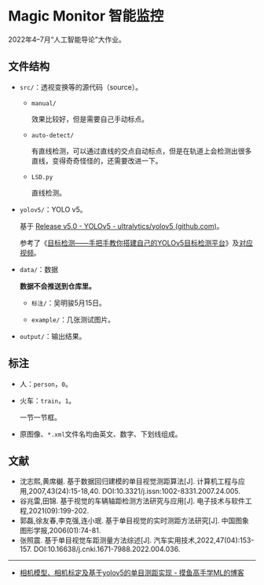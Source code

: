 # Magic Monitor 智能监控

2022年4–7月“人工智能导论”大作业。

## 文件结构

- `src/`：透视变换等的源代码（source）。

  - `manual/`

    效果比较好，但是需要自己手动标点。

  - `auto-detect/`

    有直线检测，可以通过直线的交点自动标点，但是在轨道上会检测出很多直线，变得奇奇怪怪的，还需要改进一下。
    
  - `LSD.py`

    直线检测。

- `yolov5/`：YOLO v5。

  基于 [Release v5.0 - YOLOv5 - ultralytics/yolov5 (github.com)](https://github.com/ultralytics/yolov5/releases/tag/v5.0)。

  参考了《[目标检测——手把手教你搭建自己的YOLOv5目标检测平台](https://blog.csdn.net/didiaopao/category_11321656.html)》及[对应视频](https://www.bilibili.com/video/BV1f44y187Xg)。

- `data/`：数据

  **数据不会推送到仓库里。**

  - `标注/`：吴明骏5月15日。

  - `example/`：几张测试图片。

- `output/`：输出结果。

## 标注

- 人：`person`，`0`。

- 火车：`train`，`1`。

  一节一节框。

- 原图像、`*.xml`文件名均由英文、数字、下划线组成。

## 文献

- 沈志熙,黄席樾. 基于数据回归建模的单目视觉测距算法[J]. 计算机工程与应用,2007,43(24):15-18,40. DOI:10.3321/j.issn:1002-8331.2007.24.005.
- 谷兆雷,田锦. 基于视觉的车辆轴距检测方法研究与应用[J]. 电子技术与软件工程,2021(09):199-202.
- 郭磊,徐友春,李克强,连小珉. 基于单目视觉的实时测距方法研究[J]. 中国图象图形学报,2006(01):74-81.
- 张照震. 基于单目视觉车距测量方法综述[J]. 汽车实用技术,2022,47(04):153-157. DOI:10.16638/j.cnki.1671-7988.2022.004.036.

---

- [相机模型、相机标定及基于yolov5的单目测距实现 - 摸鱼高手学ML的博客](https://blog.csdn.net/qq_41690864/article/details/118863145)
